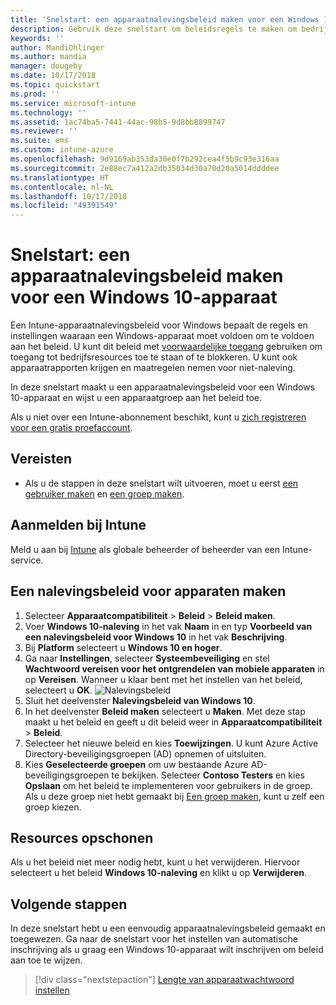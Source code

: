 ```yaml
---
title: 'Snelstart: een apparaatnalevingsbeleid maken voor een Windows 10-apparaat'
description: Gebruik deze snelstart om beleidsregels te maken om bedrijfsgegevens te beschermen en de apparaten te beheren die eindgebruikers gebruiken om toegang te krijgen tot bedrijfsresources. Wijs het beleid vervolgens toe aan groepen.
keywords: ''
author: MandiOhlinger
ms.author: mandia
manager: dougeby
ms.date: 10/17/2018
ms.topic: quickstart
ms.prod: ''
ms.service: microsoft-intune
ms.technology: ''
ms.assetid: 1ac74ba5-7441-44ac-98b5-9d8bb8899747
ms.reviewer: ''
ms.suite: ems
ms.custom: intune-azure
ms.openlocfilehash: 9d9169ab353da30e0f7b292cea4f5b9c93e316aa
ms.sourcegitcommit: 2e88ec7a412a2db35034d30a70d20a5014ddddee
ms.translationtype: HT
ms.contentlocale: nl-NL
ms.lasthandoff: 10/17/2018
ms.locfileid: "49391549"
---
```

# <a name="quickstart-add-a-device-compliance-policy-for-a-windows-10-device"></a>Snelstart: een apparaatnalevingsbeleid maken voor een Windows 10-apparaat
Een Intune-apparaatnalevingsbeleid voor Windows bepaalt de regels en instellingen waaraan een Windows-apparaat moet voldoen om te voldoen aan het beleid. U kunt dit beleid met [voorwaardelijke toegang](https://docs.microsoft.com/intune/conditional-access) gebruiken om toegang tot bedrijfsresources toe te staan of te blokkeren. U kunt ook apparaatrapporten krijgen en maatregelen nemen voor niet-naleving.

In deze snelstart maakt u een apparaatnalevingsbeleid voor een Windows 10-apparaat en wijst u een apparaatgroep aan het beleid toe.

Als u niet over een Intune-abonnement beschikt, kunt u [zich registreren voor een gratis proefaccount](free-trial-sign-up.md).

## <a name="prerequisites"></a>Vereisten
- Als u de stappen in deze snelstart wilt uitvoeren, moet u eerst [een gebruiker maken](quickstart-create-user.md) en [een groep maken](quickstart-create-group.md).


## <a name="sign-in-to-intune"></a>Aanmelden bij Intune
Meld u aan bij [Intune](https://aka.ms/intuneportal) als globale beheerder of beheerder van een Intune-service.

## <a name="create-a-device-compliance-policy"></a>Een nalevingsbeleid voor apparaten maken
1. Selecteer **Apparaatcompatibiliteit** > **Beleid** > **Beleid maken**.
2. Voer **Windows 10-naleving** in het vak **Naam** in en typ **Voorbeeld van een nalevingsbeleid voor Windows 10** in het vak **Beschrijving**.
3. Bij **Platform** selecteert u **Windows 10 en hoger**.
4. Ga naar **Instellingen**, selecteer **Systeembeveiliging** en stel **Wachtwoord vereisen voor het ontgrendelen van mobiele apparaten** in op **Vereisen**. Wanneer u klaar bent met het instellen van het beleid, selecteert u **OK**.
   ![Nalevingsbeleid](/intune/media/quickstart-create-policy/compliance-policy.png)
5. Sluit het deelvenster **Nalevingsbeleid van Windows 10**. 
6. In het deelvenster **Beleid maken** selecteert u **Maken**. Met deze stap maakt u het beleid en geeft u dit beleid weer in **Apparaatcompatibiliteit** > **Beleid**.
7. Selecteer het nieuwe beleid en kies **Toewijzingen**. U kunt Azure Active Directory-beveiligingsgroepen (AD) opnemen of uitsluiten.
8. Kies **Geselecteerde groepen** om uw bestaande Azure AD-beveiligingsgroepen te bekijken. Selecteer **Contoso Testers** en kies **Opslaan** om het beleid te implementeren voor gebruikers in de groep. Als u deze groep niet hebt gemaakt bij [Een groep maken](quickstart-create-group.md), kunt u zelf een groep kiezen. 

## <a name="clean-up-resources"></a>Resources opschonen
Als u het beleid niet meer nodig hebt, kunt u het verwijderen. Hiervoor selecteert u het beleid **Windows 10-naleving** en klikt u op **Verwijderen**. 

## <a name="next-steps"></a>Volgende stappen
In deze snelstart hebt u een eenvoudig apparaatnalevingsbeleid gemaakt en toegewezen. Ga naar de snelstart voor het instellen van automatische inschrijving als u graag een Windows 10-apparaat wilt inschrijven om beleid aan toe te wijzen. 
 
> [!div class="nextstepaction"]
> [Lengte van apparaatwachtwoord instellen](quickstart-set-password-length-android.md)